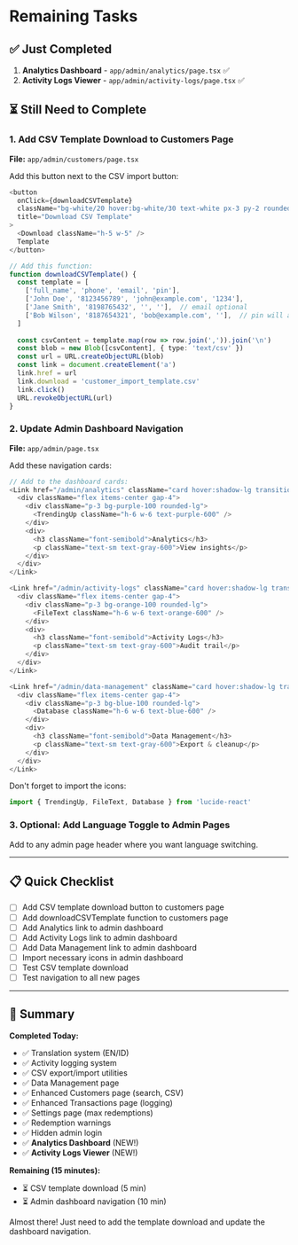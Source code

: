 # Remaining Tasks

## ✅ Just Completed
1. **Analytics Dashboard** - `app/admin/analytics/page.tsx` ✅
2. **Activity Logs Viewer** - `app/admin/activity-logs/page.tsx` ✅

## ⏳ Still Need to Complete

### 1. Add CSV Template Download to Customers Page
**File:** `app/admin/customers/page.tsx`

Add this button next to the CSV import button:

```typescript
<button
  onClick={downloadCSVTemplate}
  className="bg-white/20 hover:bg-white/30 text-white px-3 py-2 rounded-lg font-semibold transition-colors flex items-center gap-2"
  title="Download CSV Template"
>
  <Download className="h-5 w-5" />
  Template
</button>

// Add this function:
function downloadCSVTemplate() {
  const template = [
    ['full_name', 'phone', 'email', 'pin'],
    ['John Doe', '8123456789', 'john@example.com', '1234'],
    ['Jane Smith', '8198765432', '', ''],  // email optional
    ['Bob Wilson', '8187654321', 'bob@example.com', ''],  // pin will auto-generate
  ]
  
  const csvContent = template.map(row => row.join(',')).join('\n')
  const blob = new Blob([csvContent], { type: 'text/csv' })
  const url = URL.createObjectURL(blob)
  const link = document.createElement('a')
  link.href = url
  link.download = 'customer_import_template.csv'
  link.click()
  URL.revokeObjectURL(url)
}
```

### 2. Update Admin Dashboard Navigation
**File:** `app/admin/page.tsx`

Add these navigation cards:

```typescript
// Add to the dashboard cards:
<Link href="/admin/analytics" className="card hover:shadow-lg transition-shadow">
  <div className="flex items-center gap-4">
    <div className="p-3 bg-purple-100 rounded-lg">
      <TrendingUp className="h-6 w-6 text-purple-600" />
    </div>
    <div>
      <h3 className="font-semibold">Analytics</h3>
      <p className="text-sm text-gray-600">View insights</p>
    </div>
  </div>
</Link>

<Link href="/admin/activity-logs" className="card hover:shadow-lg transition-shadow">
  <div className="flex items-center gap-4">
    <div className="p-3 bg-orange-100 rounded-lg">
      <FileText className="h-6 w-6 text-orange-600" />
    </div>
    <div>
      <h3 className="font-semibold">Activity Logs</h3>
      <p className="text-sm text-gray-600">Audit trail</p>
    </div>
  </div>
</Link>

<Link href="/admin/data-management" className="card hover:shadow-lg transition-shadow">
  <div className="flex items-center gap-4">
    <div className="p-3 bg-blue-100 rounded-lg">
      <Database className="h-6 w-6 text-blue-600" />
    </div>
    <div>
      <h3 className="font-semibold">Data Management</h3>
      <p className="text-sm text-gray-600">Export & cleanup</p>
    </div>
  </div>
</Link>
```

Don't forget to import the icons:
```typescript
import { TrendingUp, FileText, Database } from 'lucide-react'
```

### 3. Optional: Add Language Toggle to Admin Pages
Add to any admin page header where you want language switching.

---

## 📋 Quick Checklist

- [ ] Add CSV template download button to customers page
- [ ] Add downloadCSVTemplate function to customers page
- [ ] Add Analytics link to admin dashboard
- [ ] Add Activity Logs link to admin dashboard
- [ ] Add Data Management link to admin dashboard
- [ ] Import necessary icons in admin dashboard
- [ ] Test CSV template download
- [ ] Test navigation to all new pages

---

## 🎯 Summary

**Completed Today:**
- ✅ Translation system (EN/ID)
- ✅ Activity logging system
- ✅ CSV export/import utilities
- ✅ Data Management page
- ✅ Enhanced Customers page (search, CSV)
- ✅ Enhanced Transactions page (logging)
- ✅ Settings page (max redemptions)
- ✅ Redemption warnings
- ✅ Hidden admin login
- ✅ **Analytics Dashboard** (NEW!)
- ✅ **Activity Logs Viewer** (NEW!)

**Remaining (15 minutes):**
- ⏳ CSV template download (5 min)
- ⏳ Admin dashboard navigation (10 min)

Almost there! Just need to add the template download and update the dashboard navigation.

